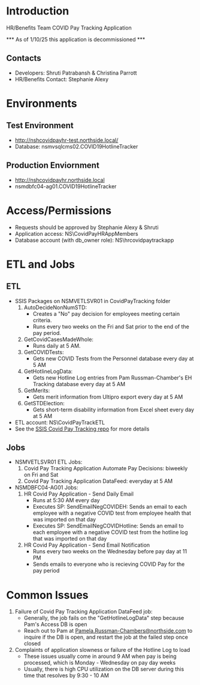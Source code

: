 # Introduction
HR/Benefits Team COVID Pay Tracking Application

*** As of 1/10/25 this application is decommissioned ***

## Contacts
- Developers: Shruti Patrabansh & Christina Parrott
- HR/Benefits Contact: Stephanie Alexy

# Environments 
## Test Environment
- http://nshcovidpayhr-test.northside.local/
- Database: nsmvsqlcms02.COVID19HotlineTracker

## Production Enviornment
- http://nshcovidpayhr.northside.local 
- nsmdbfc04-ag01.COVID19HotlineTracker

# Access/Permissions
- Requests should be approved by Stephanie Alexy & Shruti
- Application access: NS\CovidPayHRAppMembers
- Database account (with db_owner role): NS\hrcovidpaytrackapp 

# ETL and Jobs
## ETL
- SSIS Packages on NSMVETLSVR01 in CovidPayTracking folder
    1. AutoDecideNonNumSTD: 
        - Creates a "No" pay decision for employees meeting certain criteria. 
        - Runs every two weeks on the Fri and Sat prior to the end of the pay period. 
    2. GetCovidCasesMadeWhole: 
        - Runs daily at 5 AM. 
    3. GetCOVIDTests:
        - Gets new COVID Tests from the Personnel database every day at 5 AM 
    4. GetHotlineLogData:
        - Gets new Hotline Log entries from Pam Russman-Chamber's EH Tracking database every day at 5 AM 
    5. GetMerits:
        - Gets merit information from Ultipro export every day at 5 AM
    6. GetSTDElection:
        - Gets short-term disability information from Excel sheet every day at 5 AM
- ETL account: NS\CovidPayTrackETL
- See the [SSIS Covid Pay Tracking repo](https://nsmvtfs02.northside.local/DataAndDevelopmentServices/SSIS%20-%20HRCovidPayTracking) for more details

## Jobs
- NSMVETLSVR01 ETL Jobs:
    1. Covid Pay Tracking Application Automate Pay Decisions: biweekly on Fri and Sat
    2. Covid Pay Tracking Application DataFeed: everyday at 5 AM
- NSMDBFC04-AG01 Jobs:
    1. HR Covid Pay Application - Send Daily Email
        - Runs at 5:30 AM every day
        - Executes SP: SendEmailNegCOVIDEH: Sends an email to each employee with a negative COVID test from employee health that was imported on that day
        - Executes SP: SendEmailNegCOVIDHotline: Sends an email to each employee with a negative COVID test from the hotline log that was imported on that day
    2. HR Covid Pay Application - Send Email Notification
        - Runs every two weeks on the Wednesday before pay day at 11 PM
        - Sends emails to everyone who is recieving COVID Pay for the pay period

# Common Issues
1. Failure of Covid Pay Tracking Application DataFeed job: 
    - Generally, the job fails on the "GetHotlineLogData" step because Pam's Access DB is open
    - Reach out to Pam at Pamela.Russman-Chambers@northside.com to inquire if the DB is open, and restart the job at the failed step once closed
2. Complaints of application slowness or failure of the Hotline Log to load
    - These issues usually come in around 9 AM when pay is being processed, which is Monday - Wednesday on pay day weeks
    - Usually, there is high CPU utilization on the DB server during this time that resolves by 9:30 - 10 AM


